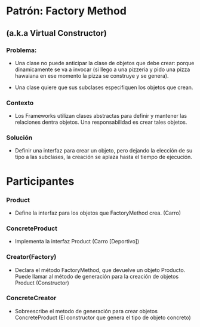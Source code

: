 # Patrón: Factory Method
## (a.k.a Virtual Constructor)
>

### Problema:
* Una clase no puede anticipar la clase de objetos que debe crear: porque dinamicamente se va a invocar (si llego a una pizzeria y pido una pizza hawaiana en ese momento la pizza se construye y se genera).

* Una clase quiere que sus subclases especifiquen los objetos que crean.

### Contexto
* Los Frameworks utilizan clases abstractas para definir y mantener las relaciones dentra objetos. Una responsabilidad es crear tales objetos.

### Solución
* Definir una interfaz para crear un objeto, pero dejando la elección de su tipo a las subclases, la creación se aplaza hasta el tiempo de ejecución.


# Participantes

### Product

* Define la interfaz para los objetos que FactoryMethod crea. (Carro)

### ConcreteProduct

* Implementa la interfaz Product (Carro [Deportivo])

### Creator(Factory)

* Declara el método FactoryMethod, que devuelve un objeto Producto. Puede llamar al método de generación para la creación de objetos Product (Constructor)

### ConcreteCreator

* Sobreescribe el metodo de generación para crear objetos ConcreteProduct (El constructor que genera el tipo de objeto concreto)
